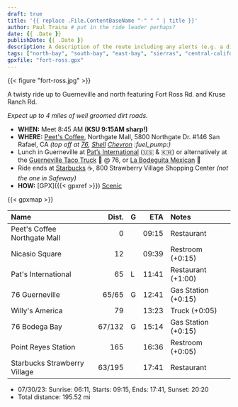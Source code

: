 ```yaml
---
draft: true
title: '{{ replace .File.ContentBaseName "-" " " | title }}'
author: Paul Traina # put in the ride leader perhaps?
date: {{ .Date }}
publishDate: {{ .Date }}
description: A description of the route including any alerts (e.g. a dirt path) to display on summary page.
tags: ["north-bay", "south-bay", "east-bay", "sierras", "central-california"]
gpxfile: "fort-ross.gpx"
---
```

{{< figure "fort-ross.jpg" >}}

A twisty ride up to Guerneville and north featuring Fort Ross Rd.
and Kruse Ranch Rd.

*Expect up to 4 miles of well groomed dirt roads.*
<!--more-->

* **WHEN:** Meet 8:45 AM **(KSU 9:15AM sharp!)**
* **WHERE:** [Peet's Coffee](https://goo.gl/maps/Nr19wF2eEhyFY9L28),
   Northgate Mall, 5800 Northgate Dr. #146 San Rafael, CA
   *(top off at [76](https://goo.gl/maps/F1zv2PQTcjTju17X6),
   [Shell](https://goo.gl/maps/7iN9H6bbP4ePVyYt9)
   [Chevron](https://goo.gl/maps/F3aGLG3vAwCmEkaK9) :fuel_pump:)*
* Lunch in Guerneville at
  [Pat’s International](https://goo.gl/maps/b1wHVau5ZGLLCUjY7) (:us: & :kr:)
  or alternatively at the
  [Guerneville Taco Truck](https://www.guernevilletacotruck.com) :taco: @ 76, or
  [La Bodeguita Mexican](https://goo.gl/maps/BrJcXxdC16p3T3iB7) :burrito:
* Ride ends at [Starbucks](https://goo.gl/maps/BrJcXxdC16p3T3iB7) :coffee:,
  800 Strawberry Village Shopping Center *(not the one in Safeway)*
* **HOW:**
  [GPX]({{< gpxref >}})
  [Scenic](https://scenicapp.space/route/ByyIxbmz)

{{< gpxmap >}}

| Name                           |   Dist. | G |  ETA  | Notes
| :----------------------------- | ------: | - | ----: | :----
| Peet's Coffee Northgate Mall   |       0 |   | 09:15 | Restaurant
| Nicasio Square                 |      12 |   | 09:39 | Restroom (+0:15)
| Pat's International            |      65 | L | 11:41 | Restaurant (+1:00)
| 76 Guerneville                 |   65/65 | G | 12:41 | Gas Station (+0:15)
| Willy's America                |      79 |   | 13:23 | Truck (+0:05)
| 76 Bodega Bay                  |  67/132 | G | 15:14 | Gas Station (+0:15)
| Point Reyes Station            |     165 |   | 16:36 | Restroom (+0:05)
| Starbucks Strawberry Village   |  63/195 |   | 17:41 | Restaurant

* 07/30/23: Sunrise: 06:11, Starts: 09:15, Ends: 17:41, Sunset: 20:20
* Total distance: 195.52 mi
